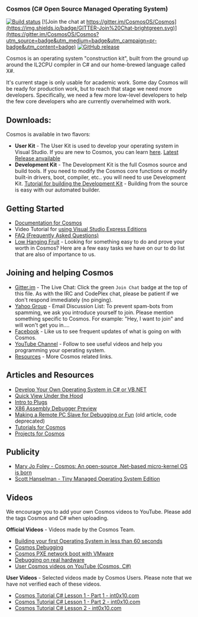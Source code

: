 ### Cosmos (C# Open Source Managed Operating System)

[![Build status](https://ci.appveyor.com/api/projects/status/kust7g5dlnykhkaf/branch/master?svg=true)](https://ci.appveyor.com/project/CosmosOS/cosmos/branch/master)
[![Join the chat at https://gitter.im/CosmosOS/Cosmos](https://img.shields.io/badge/GITTER-Join%20Chat-brightgreen.svg)](https://gitter.im/CosmosOS/Cosmos?utm_source=badge&utm_medium=badge&utm_campaign=pr-badge&utm_content=badge)
[![GitHub release](https://img.shields.io/github/release/CosmosOS/Cosmos.svg)](https://github.com/CosmosOS/Cosmos/releases)

Cosmos is an operating system "construction kit", built from the ground up around the IL2CPU compiler in C# and our home-brewed language called X#.

It's current stage is only usable for academic work. Some day Cosmos will be ready for production work, but to reach that stage we need more developers. Specifically, we need a few more low-level developers to help the few core developers who are currently overwhelmed with work.


Downloads:
---------

Cosmos is available in two flavors:
* **User Kit** - The User Kit is used to develop your operating system in Visual Studio.
  If you are new to Cosmos, you can learn [here](https://github.com/CosmosOS/Cosmos/wiki). [Latest Release anvailable](https://github.com/CosmosOS/Cosmos/releases/latest)
* **Development Kit** - The Development Kit is the full Cosmos source and build tools.
  If you need to modify the Cosmos core functions or modify built-in drivers, boot, compiler, etc.. you will need to use Development Kit.
  [Tutorial for building the Development Kit](https://github.com/CosmosOS/Cosmos/wiki/Devkit) - Building from the source is easy with our automated builder.


Getting Started
---------

* [Documentation for Cosmos](https://github.com/CosmosOS/Cosmos/wiki)
* Video Tutorial for [using Visual Studio Express Editions](https://www.youtube.com/watch?v=NNl8S2xOtdo)
* [FAQ (Frequently Asked Questions)](https://github.com/CosmosOS/Cosmos/wiki/FAQ)
* [Low Hanging Fruit](https://github.com/CosmosOS/Cosmos/issues?q=is%3Aopen+is%3Aissue+label%3Acomplexity_low+sort%3Acreated-asc) - Looking for something easy to do and prove your worth in Cosmos? Here are a few easy tasks we have on our to do list that are also of importance to us.


Joining and helping Cosmos
---------

* [Gitter.im](https://gitter.im/CosmosOS/Cosmos) - The Live Chat: Click the green `Join Chat` badge at the top of this file. As with the IRC and CodePlex chat, please be patient if we don't respond immediately (no pinging).
* [Yahoo Group](https://tech.groups.yahoo.com/group/Cosmos-Dev) - Email Discussion List: To prevent spam-bots from spamming, we ask you introduce yourself to join. Please mention something specific to Cosmos. For example: "Hey, I want to join" and will won't get you in....
* [Facebook](http://www.facebook.com/pages/Cosmos-Operating-System/10235842745) - Like us to see frequent updates of what is going on with Cosmos.
* [YouTube Channel](https://www.youtube.com/channel/UCsSKtqjfpSR0B3Ov4cBIarQ/) - Follow to see useful videos and help you programming your operating system.
* [Resources](https://github.com/CosmosOS/Cosmos/wiki/Resources) - More Cosmos related links.


Articles and Resources
---------

* [Develop Your Own Operating System in C# or VB.NET](https://github.com/CosmosOS/Cosmos/wiki/Develop-Your-Own-Operating-System-in-C%23-or-VB.NET)
* [Quick View Under the Hood](https://github.com/CosmosOS/Cosmos/wiki/Quick-look-under-the-hood)
* [Intro to Plugs](https://github.com/CosmosOS/Cosmos/wiki/Intro-to-Plugs)
* [X86 Assembly Debugger Preview](https://github.com/CosmosOS/Cosmos/wiki/Visual-Studio-X86-Assembly-Debugger)
* [Making a Remote PC Slave for Debugging or Fun](http://www.codeproject.com/Articles/413942/Making-a-Remote-PC-Slave-for-Debugging-or-Fun) (old article, code deprecated)
* [Tutorials for Cosmos](https://int0x10.com/forums/forum-22.html)
* [Projects for Cosmos](https://github.com/CosmosOS/Cosmos/wiki/Cosmos-Projects)


Publicity
---------

* [Mary Jo Foley - Cosmos: An open-source .Net-based micro-kernel OS is born](http://www.zdnet.com/blog/microsoft/cosmos-an-open-source-net-based-microkernel-os-is-born/1162)
* [Scott Hanselman - Tiny Managed Operating System Edition](http://www.hanselman.com/blog/TheWeeklySourceCode15TinyManagedOperatingSystemEdition.aspx)


Videos
---------

We encourage you to add your own Cosmos videos to YouTube. Please add the tags Cosmos and C# when uploading.

**Official Videos** - Videos made by the Cosmos Team.

* [Building your first Operating System in less than 60 seconds](http://www.youtube.com/watch?v=k5UPuPCY-5U)
* [Cosmos Debugging](http://www.youtube.com/watch?v=oInLSZia4pQ)
* [Cosmos PXE network boot with VMware](http://www.youtube.com/watch?v=kXwlg-NN8NI)
* [Debugging on real hardware](http://www.youtube.com/watch?v=d_1Bup3TR_M)
* [User Cosmos videos on YouTube (Cosmos, C#)](http://www.youtube.com/results?search_query=cosmos+c%23)

**User Videos** - Selected videos made by Cosmos Users. Please note that we have not verified each of these videos.

* [Cosmos Tutorial C# Lesson 1 - Part 1 - int0x10.com](https://www.youtube.com/watch?v=oKW3BrclAUY)
* [Cosmos Tutorial C# Lesson 1 - Part 2 - int0x10.com](https://www.youtube.com/watch?v=V_Bxq0aGs_A)
* [Cosmos Tutorial C# Lesson 2 - int0x10.com](https://www.youtube.com/watch?v=5Wzp1bGr8o0)

